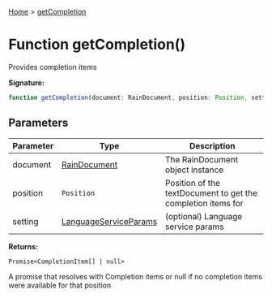 [Home](../index.md) &gt; [getCompletion](./getcompletion_2.md)

# Function getCompletion()

Provides completion items

<b>Signature:</b>

```typescript
function getCompletion(document: RainDocument, position: Position, setting?: LanguageServiceParams): Promise<CompletionItem[] | null>;
```

## Parameters

|  Parameter | Type | Description |
|  --- | --- | --- |
|  document | [RainDocument](../classes/raindocument.md) | The RainDocument object instance |
|  position | `Position` | Position of the textDocument to get the completion items for |
|  setting | [LanguageServiceParams](../interfaces/languageserviceparams.md) | (optional) Language service params |

<b>Returns:</b>

`Promise<CompletionItem[] | null>`

A promise that resolves with Completion items or null if no completion items were available for that position

